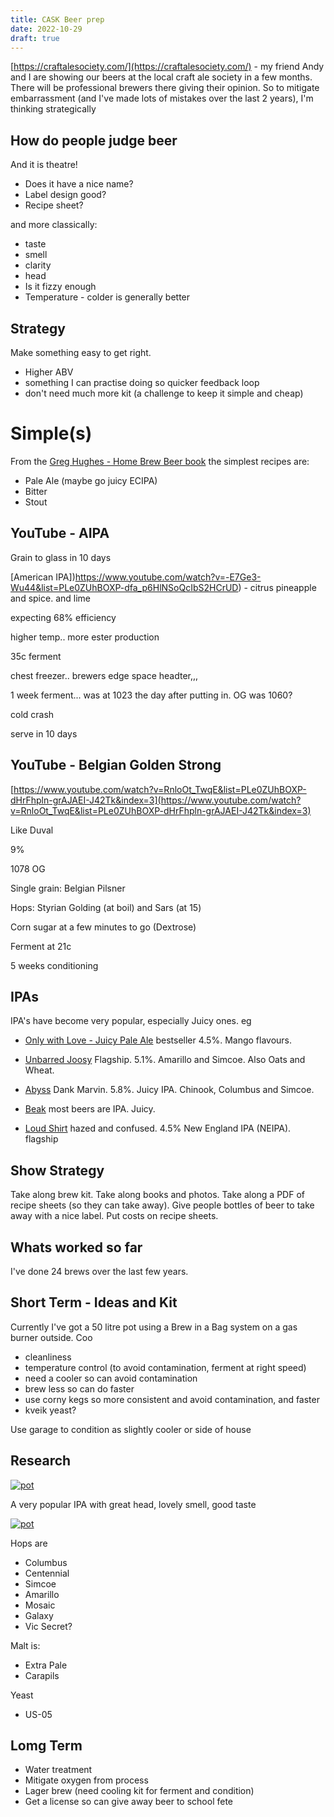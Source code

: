 ```yaml
---
title: CASK Beer prep 
date: 2022-10-29
draft: true 
---
```


<!-- [https://www.brewersfriend.com/homebrew/recipe/view/1289160/kingston-jpa](https://www.brewersfriend.com/homebrew/recipe/view/1289160/kingston-jpa)  -->

[https://craftalesociety.com/](https://craftalesociety.com/) - my friend Andy and I are showing our beers at the local craft ale society in a few months. There will be professional brewers there giving their opinion. So to mitigate embarrassment (and I've made lots of mistakes over the last 2 years), I'm thinking strategically


## How do people judge beer

And it is theatre!

- Does it have a nice name?
- Label design good?
- Recipe sheet?

and more classically:

- taste
- smell
- clarity 
- head
- Is it fizzy enough
- Temperature - colder is generally better

## Strategy

Make something easy to get right.

- Higher ABV
- something I can practise doing so quicker feedback loop
- don't need much more kit (a challenge to keep it simple and cheap)


# Simple(s)

From the [Greg Hughes - Home Brew Beer book](https://www.amazon.co.uk/Home-Brew-Beer-Greg-Hughes/dp/1409331768) the simplest recipes are:

- Pale Ale (maybe go juicy ECIPA)
- Bitter 
- Stout

## YouTube - AIPA

Grain to glass in 10 days

[American IPA])https://www.youtube.com/watch?v=-E7Ge3-Wu44&list=PLe0ZUhBOXP-dfa_p6HlNSoQcIbS2HCrUD) - citrus pineapple and spice. and lime


expecting 68% efficiency

higher temp.. more ester production

35c ferment

chest freezer.. brewers edge space headter,,, 

1 week ferment... was at 1023 the day after putting in. OG was 1060?

cold crash

serve in 10 days


## YouTube - Belgian Golden Strong

[https://www.youtube.com/watch?v=RnloOt_TwqE&list=PLe0ZUhBOXP-dHrFhpln-grAJAEI-J42Tk&index=3](https://www.youtube.com/watch?v=RnloOt_TwqE&list=PLe0ZUhBOXP-dHrFhpln-grAJAEI-J42Tk&index=3)

Like Duval

9%

1078 OG

Single grain: Belgian Pilsner

Hops: Styrian Golding (at boil) and Sars (at 15)

Corn sugar at a few minutes to go (Dextrose)


Ferment at 21c

5 weeks conditioning

## IPAs

IPA's have become very popular, especially Juicy ones. eg 

- [Only with Love - Juicy Pale Ale](https://onlywithlove.co/products/reboot-juicy-pale?variant=41809219485845) bestseller 4.5%.  Mango flavours.

- [Unbarred Joosy](https://www.unbarredbrewery.com/collections/unbarred-shop/products/joosy-5-1) Flagship. 5.1%. Amarillo and Simcoe. Also Oats and Wheat.

- [Abyss](https://abyssbrewing.co.uk/collections/cans/products/dank-marvin-juicey-ipa) Dank Marvin. 5.8%. Juicy IPA. Chinook, Columbus and Simcoe.

- [Beak](https://beakbrewery.com/collections/beer) most beers are IPA. Juicy.

- [Loud Shirt](https://loudshirtbeer.co.uk/product/hazed-confused-neipa-440ml-cans/) hazed and confused. 4.5% New England IPA (NEIPA). flagship

## Show Strategy

Take along brew kit. Take along books and photos. Take along a PDF of recipe sheets (so they can take away). Give people bottles of beer to take away with a nice label. Put costs on recipe sheets.

## Whats worked so far 

I've done 24 brews over the last few years.

## Short Term - Ideas and Kit

Currently I've got a 50 litre pot using a Brew in a Bag system on a gas burner outside. Coo

- cleanliness
- temperature control (to avoid contamination, ferment at right speed)
- need a cooler so can avoid contamination
- brew less so can do faster
- use corny kegs so more consistent and avoid contamination, and faster
- kveik yeast?

Use garage to condition as slightly cooler or side of house



<!-- [![pot](/images/2022-10-08/6.jpg "treatment")](/images/2022-10-08/6.jpg) -->

## Research


[![pot](/images/2022-10-29/1.jpg "neckoil")](/images/2022-10-29/1.jpg)

A very popular IPA with great head, lovely smell, good taste

[![pot](/images/2022-10-29/2.jpg "neckoil")](/images/2022-10-29/2.jpg)

Hops are

- Columbus
- Centennial
- Simcoe
- Amarillo
- Mosaic
- Galaxy
- Vic Secret?

Malt is:

- Extra Pale
- Carapils

Yeast

- US-05


## Lomg Term

- Water treatment
- Mitigate oxygen from process
- Lager brew (need cooling kit for ferment and condition)
- Get a license so can give away beer to school fete